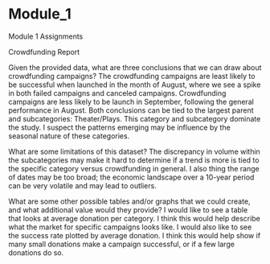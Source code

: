 # Module_1
Module 1 Assignments 

Crowdfunding Report

Given the provided data, what are three conclusions that we can draw about crowdfunding campaigns?
The crowdfunding campaigns are least likely to be successful when launched in the month of August, where we see a spike in both failed campaigns and canceled campaigns. 
Crowdfunding campaigns are less likely to be launch in September, following the general performance in August.
Both conclusions can be tied to the largest parent and subcategories: Theater/Plays. This category and subcategory dominate the study. I suspect the patterns emerging may be influence by the seasonal nature of these categories.

What are some limitations of this dataset?
The discrepancy in volume within the subcategories may make it hard to determine if a trend is more is tied to the specific category versus crowdfunding in general. I also thing the range of dates may be too broad; the economic landscape over a 10-year period can be very volatile and may lead to outliers. 

What are some other possible tables and/or graphs that we could create, and what additional value would they provide?
I would like to see a table that looks at average donation per category. I think this would help describe what the market for specific campaigns looks like. I would also like to see the success rate plotted by average donation. I think this would help show if many small donations make a campaign successful, or if a few large donations do so.
